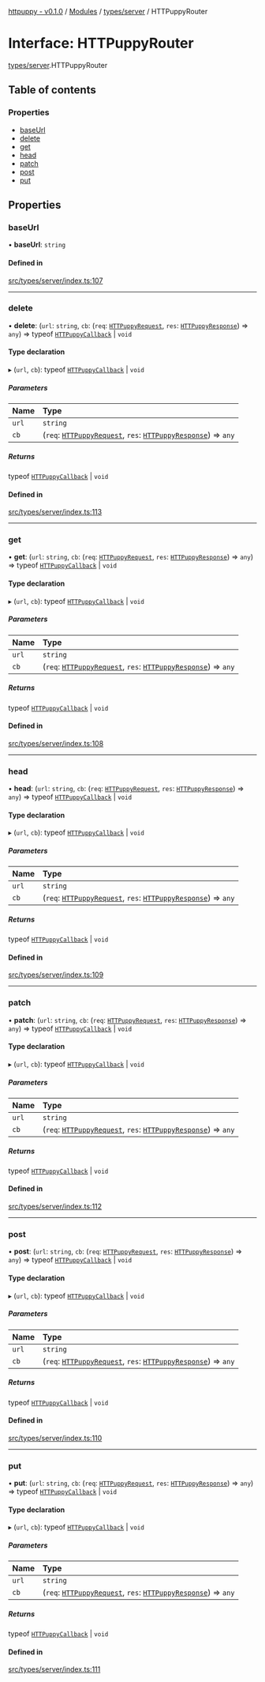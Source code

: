 [httpuppy - v0.1.0](../README.md) / [Modules](../modules.md) / [types/server](../modules/types_server.md) / HTTPuppyRouter

# Interface: HTTPuppyRouter

[types/server](../modules/types_server.md).HTTPuppyRouter

## Table of contents

### Properties

- [baseUrl](types_server.HTTPuppyRouter.md#baseurl)
- [delete](types_server.HTTPuppyRouter.md#delete)
- [get](types_server.HTTPuppyRouter.md#get)
- [head](types_server.HTTPuppyRouter.md#head)
- [patch](types_server.HTTPuppyRouter.md#patch)
- [post](types_server.HTTPuppyRouter.md#post)
- [put](types_server.HTTPuppyRouter.md#put)

## Properties

### baseUrl

• **baseUrl**: `string`

#### Defined in

[src/types/server/index.ts:107](https://github.com/abschill/httpuppy/blob/02c4e18/src/types/server/index.ts#L107)

___

### delete

• **delete**: (`url`: `string`, `cb`: (`req`: [`HTTPuppyRequest`](types_server.HTTPuppyRequest.md), `res`: [`HTTPuppyResponse`](types_server.HTTPuppyResponse.md)) => `any`) => typeof [`HTTPuppyCallback`](../modules/types_server.md#httpuppycallback) \| `void`

#### Type declaration

▸ (`url`, `cb`): typeof [`HTTPuppyCallback`](../modules/types_server.md#httpuppycallback) \| `void`

##### Parameters

| Name | Type |
| :------ | :------ |
| `url` | `string` |
| `cb` | (`req`: [`HTTPuppyRequest`](types_server.HTTPuppyRequest.md), `res`: [`HTTPuppyResponse`](types_server.HTTPuppyResponse.md)) => `any` |

##### Returns

typeof [`HTTPuppyCallback`](../modules/types_server.md#httpuppycallback) \| `void`

#### Defined in

[src/types/server/index.ts:113](https://github.com/abschill/httpuppy/blob/02c4e18/src/types/server/index.ts#L113)

___

### get

• **get**: (`url`: `string`, `cb`: (`req`: [`HTTPuppyRequest`](types_server.HTTPuppyRequest.md), `res`: [`HTTPuppyResponse`](types_server.HTTPuppyResponse.md)) => `any`) => typeof [`HTTPuppyCallback`](../modules/types_server.md#httpuppycallback) \| `void`

#### Type declaration

▸ (`url`, `cb`): typeof [`HTTPuppyCallback`](../modules/types_server.md#httpuppycallback) \| `void`

##### Parameters

| Name | Type |
| :------ | :------ |
| `url` | `string` |
| `cb` | (`req`: [`HTTPuppyRequest`](types_server.HTTPuppyRequest.md), `res`: [`HTTPuppyResponse`](types_server.HTTPuppyResponse.md)) => `any` |

##### Returns

typeof [`HTTPuppyCallback`](../modules/types_server.md#httpuppycallback) \| `void`

#### Defined in

[src/types/server/index.ts:108](https://github.com/abschill/httpuppy/blob/02c4e18/src/types/server/index.ts#L108)

___

### head

• **head**: (`url`: `string`, `cb`: (`req`: [`HTTPuppyRequest`](types_server.HTTPuppyRequest.md), `res`: [`HTTPuppyResponse`](types_server.HTTPuppyResponse.md)) => `any`) => typeof [`HTTPuppyCallback`](../modules/types_server.md#httpuppycallback) \| `void`

#### Type declaration

▸ (`url`, `cb`): typeof [`HTTPuppyCallback`](../modules/types_server.md#httpuppycallback) \| `void`

##### Parameters

| Name | Type |
| :------ | :------ |
| `url` | `string` |
| `cb` | (`req`: [`HTTPuppyRequest`](types_server.HTTPuppyRequest.md), `res`: [`HTTPuppyResponse`](types_server.HTTPuppyResponse.md)) => `any` |

##### Returns

typeof [`HTTPuppyCallback`](../modules/types_server.md#httpuppycallback) \| `void`

#### Defined in

[src/types/server/index.ts:109](https://github.com/abschill/httpuppy/blob/02c4e18/src/types/server/index.ts#L109)

___

### patch

• **patch**: (`url`: `string`, `cb`: (`req`: [`HTTPuppyRequest`](types_server.HTTPuppyRequest.md), `res`: [`HTTPuppyResponse`](types_server.HTTPuppyResponse.md)) => `any`) => typeof [`HTTPuppyCallback`](../modules/types_server.md#httpuppycallback) \| `void`

#### Type declaration

▸ (`url`, `cb`): typeof [`HTTPuppyCallback`](../modules/types_server.md#httpuppycallback) \| `void`

##### Parameters

| Name | Type |
| :------ | :------ |
| `url` | `string` |
| `cb` | (`req`: [`HTTPuppyRequest`](types_server.HTTPuppyRequest.md), `res`: [`HTTPuppyResponse`](types_server.HTTPuppyResponse.md)) => `any` |

##### Returns

typeof [`HTTPuppyCallback`](../modules/types_server.md#httpuppycallback) \| `void`

#### Defined in

[src/types/server/index.ts:112](https://github.com/abschill/httpuppy/blob/02c4e18/src/types/server/index.ts#L112)

___

### post

• **post**: (`url`: `string`, `cb`: (`req`: [`HTTPuppyRequest`](types_server.HTTPuppyRequest.md), `res`: [`HTTPuppyResponse`](types_server.HTTPuppyResponse.md)) => `any`) => typeof [`HTTPuppyCallback`](../modules/types_server.md#httpuppycallback) \| `void`

#### Type declaration

▸ (`url`, `cb`): typeof [`HTTPuppyCallback`](../modules/types_server.md#httpuppycallback) \| `void`

##### Parameters

| Name | Type |
| :------ | :------ |
| `url` | `string` |
| `cb` | (`req`: [`HTTPuppyRequest`](types_server.HTTPuppyRequest.md), `res`: [`HTTPuppyResponse`](types_server.HTTPuppyResponse.md)) => `any` |

##### Returns

typeof [`HTTPuppyCallback`](../modules/types_server.md#httpuppycallback) \| `void`

#### Defined in

[src/types/server/index.ts:110](https://github.com/abschill/httpuppy/blob/02c4e18/src/types/server/index.ts#L110)

___

### put

• **put**: (`url`: `string`, `cb`: (`req`: [`HTTPuppyRequest`](types_server.HTTPuppyRequest.md), `res`: [`HTTPuppyResponse`](types_server.HTTPuppyResponse.md)) => `any`) => typeof [`HTTPuppyCallback`](../modules/types_server.md#httpuppycallback) \| `void`

#### Type declaration

▸ (`url`, `cb`): typeof [`HTTPuppyCallback`](../modules/types_server.md#httpuppycallback) \| `void`

##### Parameters

| Name | Type |
| :------ | :------ |
| `url` | `string` |
| `cb` | (`req`: [`HTTPuppyRequest`](types_server.HTTPuppyRequest.md), `res`: [`HTTPuppyResponse`](types_server.HTTPuppyResponse.md)) => `any` |

##### Returns

typeof [`HTTPuppyCallback`](../modules/types_server.md#httpuppycallback) \| `void`

#### Defined in

[src/types/server/index.ts:111](https://github.com/abschill/httpuppy/blob/02c4e18/src/types/server/index.ts#L111)
